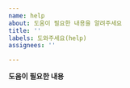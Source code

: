 ```yaml
---
name: help
about: 도움이 필요한 내용을 알려주세요
title: ''
labels: 도와주세요(help)
assignees: ''

---
```


**도움이 필요한 내용**
